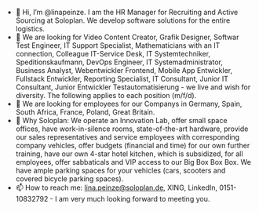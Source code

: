 - 👋 Hi, I’m @linapeinze. I am the HR Manager for Recruiting and Active Sourcing at Soloplan. We develop software solutions for the entire logistics.
- 👀 We are looking for Video Content Creator, Grafik Designer, Softwar Test Engineer, IT Support Specialist, Mathematicians with an IT connection, Colleague IT-Service Desk, IT Systemtechniker, Speditionskaufmann, DevOps Engineer, IT Systemadministrator, Business Analyst, Webentwickler Frontend, Mobile App Entwickler, Fullstack Entwickler, Reporting Specialist, IT Consultant, Junior IT Consultant, Junior Entwickler Testautomatisierung - we live and wish for diversity. The following applies to each position (m/f/d).
- 🌱 We are looking for employees for our Companys in Germany, Spain, South Africa, France, Poland, Great Britain.
- 💞️ Why Soloplan: We operate an Innovation Lab, offer small space offices, have work-in-silence rooms, state-of-the-art hardware, provide our sales representatives and service employees with corresponding company vehicles, offer budgets (financial and time) for our own further training, have our own 4-star hotel kitchen, which is subsidized, for all employees, offer sabbaticals and VIP access to our Big Box Box Box. We have ample parking spaces for your vehicles (cars, scooters and covered bicycle parking spaces).
- 📫 How to reach me: lina.peinze@soloplan.de, XING, LinkedIn, 0151-10832792 - I am very much looking forward to meeting you. 

<!---
linapeinze/linapeinze is a ✨ special ✨ repository because its `README.md` (this file) appears on your GitHub profile.
You can click the Preview link to take a look at your changes.
--->
